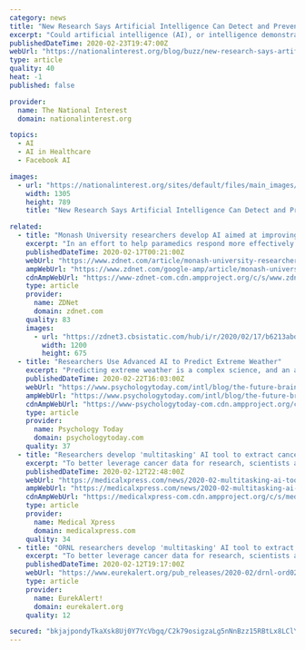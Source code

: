 ```yaml
---
category: news
title: "New Research Says Artificial Intelligence Can Detect and Prevent Suicides"
excerpt: "Could artificial intelligence (AI), or intelligence demonstrated by machines, possibly help to prevent these deaths? As researchers in psychiatry, in the Canadian Biomarker Integration Network for ..."
publishedDateTime: 2020-02-23T19:47:00Z
webUrl: "https://nationalinterest.org/blog/buzz/new-research-says-artificial-intelligence-can-detect-and-prevent-suicides-124836"
type: article
quality: 40
heat: -1
published: false

provider:
  name: The National Interest
  domain: nationalinterest.org

topics:
  - AI
  - AI in Healthcare
  - Facebook AI

images:
  - url: "https://nationalinterest.org/sites/default/files/main_images/fb123%20%281%29_8.jpg"
    width: 1305
    height: 789
    title: "New Research Says Artificial Intelligence Can Detect and Prevent Suicides"

related:
  - title: "Monash University researchers develop AI aimed at improving suicide prevention"
    excerpt: "In an effort to help paramedics respond more effectively to potential suicides in Australia, researchers from Monash University and Turning Point, a national addiction treatment centre, are using artificial intelligence (AI) to streamline how relevant ambulance data is filtered and categorised. The AI project, which received a AU$1.2 million ..."
    publishedDateTime: 2020-02-17T00:21:00Z
    webUrl: "https://www.zdnet.com/article/monash-university-researchers-develop-ai-aimed-at-improving-suicide-prevention/"
    ampWebUrl: "https://www.zdnet.com/google-amp/article/monash-university-researchers-develop-ai-aimed-at-improving-suicide-prevention/"
    cdnAmpWebUrl: "https://www-zdnet-com.cdn.ampproject.org/c/s/www.zdnet.com/google-amp/article/monash-university-researchers-develop-ai-aimed-at-improving-suicide-prevention/"
    type: article
    provider:
      name: ZDNet
      domain: zdnet.com
    quality: 83
    images:
      - url: "https://zdnet3.cbsistatic.com/hub/i/r/2020/02/17/b6213abd-fa0f-464c-9980-616c43d989c6/thumbnail/1200x675/71d46fb343b28e5a5692484319d19257/idf-collage.jpg"
        width: 1200
        height: 675
  - title: "Researchers Use Advanced AI to Predict Extreme Weather"
    excerpt: "Predicting extreme weather is a complex science, and an area where artificial intelligence (AI) machine learning, specifically the pattern-recognition capabilities of deep learning, can make a difference in forecasting accuracy. A recent peer-reviewed Rice University study published in February 2020 in the Journal of Advances in Modeling Earth ..."
    publishedDateTime: 2020-02-22T16:03:00Z
    webUrl: "https://www.psychologytoday.com/intl/blog/the-future-brain/202002/researchers-use-advanced-ai-predict-extreme-weather"
    ampWebUrl: "https://www.psychologytoday.com/intl/blog/the-future-brain/202002/researchers-use-advanced-ai-predict-extreme-weather?amp"
    cdnAmpWebUrl: "https://www-psychologytoday-com.cdn.ampproject.org/c/s/www.psychologytoday.com/intl/blog/the-future-brain/202002/researchers-use-advanced-ai-predict-extreme-weather?amp"
    type: article
    provider:
      name: Psychology Today
      domain: psychologytoday.com
    quality: 37
  - title: "Researchers develop 'multitasking' AI tool to extract cancer data in record time"
    excerpt: "To better leverage cancer data for research, scientists at ORNL are developing an artificial intelligence-based natural language processing tool to improve information extraction from textual pathology reports. The project is part of a DOE-National Cancer Institute collaboration known as the Joint Design of Advanced Computing Solutions for ..."
    publishedDateTime: 2020-02-12T22:48:00Z
    webUrl: "https://medicalxpress.com/news/2020-02-multitasking-ai-tool-cancer.html"
    ampWebUrl: "https://medicalxpress.com/news/2020-02-multitasking-ai-tool-cancer.amp"
    cdnAmpWebUrl: "https://medicalxpress-com.cdn.ampproject.org/c/s/medicalxpress.com/news/2020-02-multitasking-ai-tool-cancer.amp"
    type: article
    provider:
      name: Medical Xpress
      domain: medicalxpress.com
    quality: 34
  - title: "ORNL researchers develop 'multitasking' AI tool to extract cancer data in record time"
    excerpt: "To better leverage cancer data for research, scientists at ORNL are developing an artificial intelligence-based natural language processing tool to improve information extraction from textual pathology reports. The project is part of a DOE-National Cancer Institute collaboration known as the Joint Design of Advanced Computing Solutions for ..."
    publishedDateTime: 2020-02-12T19:17:00Z
    webUrl: "https://www.eurekalert.org/pub_releases/2020-02/drnl-ord021220.php"
    type: article
    provider:
      name: EurekAlert!
      domain: eurekalert.org
    quality: 12

secured: "bkjajpondyTkaXsk8Uj0Y7YcVbgq/C2k79osigzaLg5nNnBzz15RBtLx8LClYJpEPctkrR+HO4EybkToNfvAPvjkEkWK2oEUv7bGRiDvisBcLo9cXtAya8/LZRPxhN8USAbsNDGw/P/lxvCimsXBerOD2FAIgdILAam17EcZXeMRltclasQuC/TlBAgcQgOLvSe2Fffbn9AghK9yOqb7BgDcmfJkqlHhrMAbHCUeCEpSWA71jGzHNYwNaI2ScgFcRW32bG9NJzsmzRDQkQmGophBy5BTf9LarWDJWkok78RmGJLNdzG5WOF+x6qS3p20;nzhorMpFUIrt0UvGEeI0yA=="
---
```


